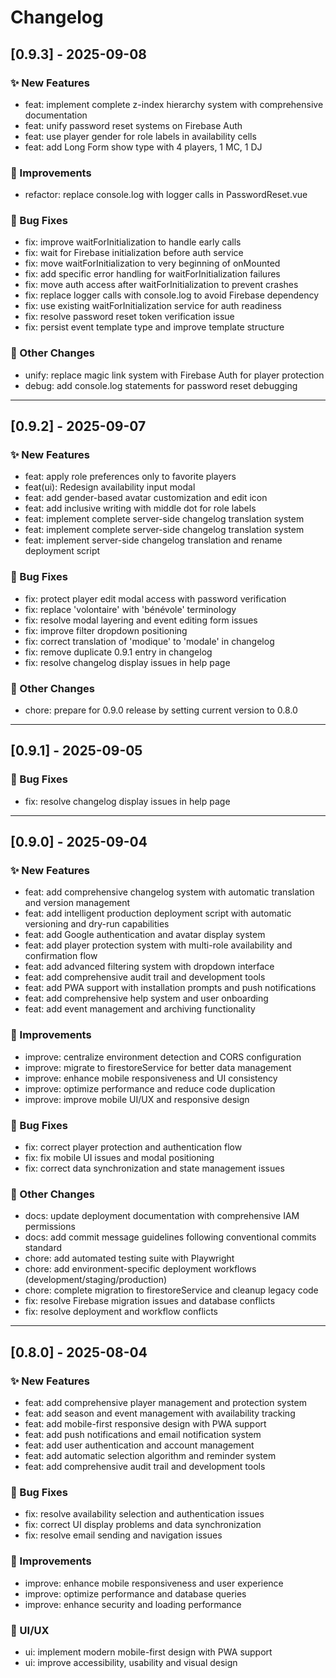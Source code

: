 # Changelog

## [0.9.3] - 2025-09-08

### ✨ New Features
- feat: implement complete z-index hierarchy system with comprehensive documentation
- feat: unify password reset systems on Firebase Auth
- feat: use player gender for role labels in availability cells
- feat: add Long Form show type with 4 players, 1 MC, 1 DJ

### 🔧 Improvements
- refactor: replace console.log with logger calls in PasswordReset.vue

### 🐛 Bug Fixes
- fix: improve waitForInitialization to handle early calls
- fix: wait for Firebase initialization before auth service
- fix: move waitForInitialization to very beginning of onMounted
- fix: add specific error handling for waitForInitialization failures
- fix: move auth access after waitForInitialization to prevent crashes
- fix: replace logger calls with console.log to avoid Firebase dependency
- fix: use existing waitForInitialization service for auth readiness
- fix: resolve password reset token verification issue
- fix: persist event template type and improve template structure

### 📝 Other Changes
- unify: replace magic link system with Firebase Auth for player protection
- debug: add console.log statements for password reset debugging

---

## [0.9.2] - 2025-09-07

### ✨ New Features
- feat: apply role preferences only to favorite players
- feat(ui): Redesign availability input modal
- feat: add gender-based avatar customization and edit icon
- feat: add inclusive writing with middle dot for role labels
- feat: implement complete server-side changelog translation system
- feat: implement complete server-side changelog translation system
- feat: implement server-side changelog translation and rename deployment script

### 🐛 Bug Fixes
- fix: protect player edit modal access with password verification
- fix: replace 'volontaire' with 'bénévole' terminology
- fix: resolve modal layering and event editing form issues
- fix: improve filter dropdown positioning
- fix: correct translation of 'modique' to 'modale' in changelog
- fix: remove duplicate 0.9.1 entry in changelog
- fix: resolve changelog display issues in help page

### 📝 Other Changes
- chore: prepare for 0.9.0 release by setting current version to 0.8.0

---

## [0.9.1] - 2025-09-05

### 🐛 Bug Fixes
- fix: resolve changelog display issues in help page

---

## [0.9.0] - 2025-09-04

### ✨ New Features
- feat: add comprehensive changelog system with automatic translation and version management
- feat: add intelligent production deployment script with automatic versioning and dry-run capabilities
- feat: add Google authentication and avatar display system
- feat: add player protection system with multi-role availability and confirmation flow
- feat: add advanced filtering system with dropdown interface
- feat: add comprehensive audit trail and development tools
- feat: add PWA support with installation prompts and push notifications
- feat: add comprehensive help system and user onboarding  
- feat: add event management and archiving functionality  

### 🔧 Improvements
- improve: centralize environment detection and CORS configuration
- improve: migrate to firestoreService for better data management
- improve: enhance mobile responsiveness and UI consistency
- improve: optimize performance and reduce code duplication
- improve: improve mobile UI/UX and responsive design

### 🐛 Bug Fixes
- fix: correct player protection and authentication flow
- fix: fix mobile UI issues and modal positioning
- fix: correct data synchronization and state management issues

### 📝 Other Changes
- docs: update deployment documentation with comprehensive IAM permissions
- docs: add commit message guidelines following conventional commits standard
- chore: add automated testing suite with Playwright
- chore: add environment-specific deployment workflows (development/staging/production)  
- chore: complete migration to firestoreService and cleanup legacy code
- fix: resolve Firebase migration issues and database conflicts
- fix: resolve deployment and workflow conflicts

---

## [0.8.0] - 2025-08-04

### ✨ New Features
- feat: add comprehensive player management and protection system
- feat: add season and event management with availability tracking
- feat: add mobile-first responsive design with PWA support
- feat: add push notifications and email notification system
- feat: add user authentication and account management
- feat: add automatic selection algorithm and reminder system
- feat: add comprehensive audit trail and development tools

### 🐛 Bug Fixes
- fix: resolve availability selection and authentication issues
- fix: correct UI display problems and data synchronization
- fix: resolve email sending and navigation issues

### 🔧 Improvements
- improve: enhance mobile responsiveness and user experience
- improve: optimize performance and database queries
- improve: enhance security and loading performance

### 🎨 UI/UX
- ui: implement modern mobile-first design with PWA support
- ui: improve accessibility, usability and visual design
